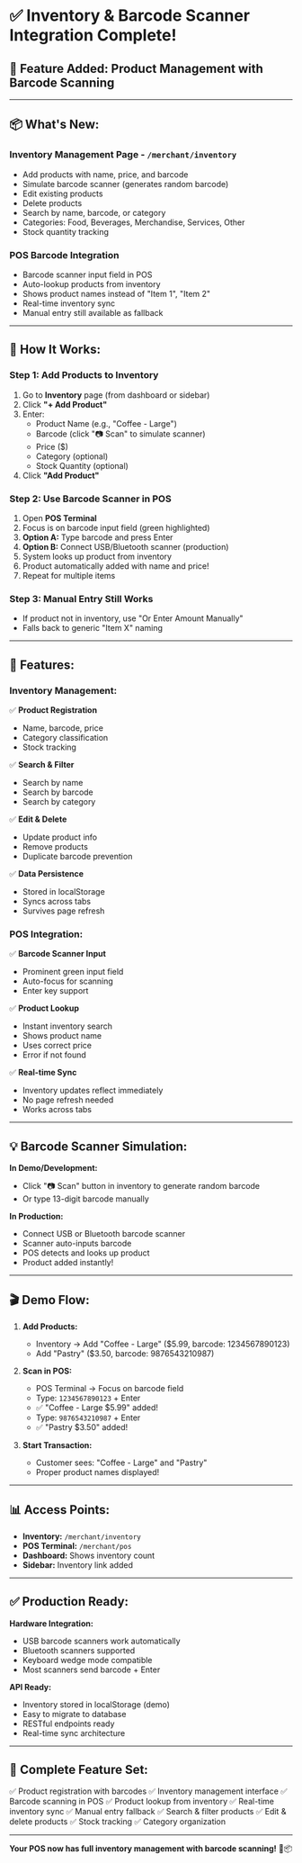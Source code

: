 # ✅ Inventory & Barcode Scanner Integration Complete!

## 🎉 Feature Added: Product Management with Barcode Scanning

---

## 📦 What's New:

### **Inventory Management Page** - `/merchant/inventory`
- Add products with name, price, and barcode
- Simulate barcode scanner (generates random barcode)
- Edit existing products
- Delete products
- Search by name, barcode, or category
- Categories: Food, Beverages, Merchandise, Services, Other
- Stock quantity tracking

### **POS Barcode Integration**
- Barcode scanner input field in POS
- Auto-lookup products from inventory
- Shows product names instead of "Item 1", "Item 2"
- Real-time inventory sync
- Manual entry still available as fallback

---

## 🔄 How It Works:

### **Step 1: Add Products to Inventory**
1. Go to **Inventory** page (from dashboard or sidebar)
2. Click **"+ Add Product"**
3. Enter:
   - Product Name (e.g., "Coffee - Large")
   - Barcode (click "📷 Scan" to simulate scanner)
   - Price ($)
   - Category (optional)
   - Stock Quantity (optional)
4. Click **"Add Product"**

### **Step 2: Use Barcode Scanner in POS**
1. Open **POS Terminal**
2. Focus is on barcode input field (green highlighted)
3. **Option A:** Type barcode and press Enter
4. **Option B:** Connect USB/Bluetooth scanner (production)
5. System looks up product from inventory
6. Product automatically added with name and price!
7. Repeat for multiple items

### **Step 3: Manual Entry Still Works**
- If product not in inventory, use "Or Enter Amount Manually"
- Falls back to generic "Item X" naming

---

## 🎯 Features:

### Inventory Management:
✅ **Product Registration**
   - Name, barcode, price
   - Category classification
   - Stock tracking

✅ **Search & Filter**
   - Search by name
   - Search by barcode
   - Search by category

✅ **Edit & Delete**
   - Update product info
   - Remove products
   - Duplicate barcode prevention

✅ **Data Persistence**
   - Stored in localStorage
   - Syncs across tabs
   - Survives page refresh

### POS Integration:
✅ **Barcode Scanner Input**
   - Prominent green input field
   - Auto-focus for scanning
   - Enter key support

✅ **Product Lookup**
   - Instant inventory search
   - Shows product name
   - Uses correct price
   - Error if not found

✅ **Real-time Sync**
   - Inventory updates reflect immediately
   - No page refresh needed
   - Works across tabs

---

## 💡 Barcode Scanner Simulation:

**In Demo/Development:**
- Click "📷 Scan" button in inventory to generate random barcode
- Or type 13-digit barcode manually

**In Production:**
- Connect USB or Bluetooth barcode scanner
- Scanner auto-inputs barcode
- POS detects and looks up product
- Product added instantly!

---

## 🎬 Demo Flow:

1. **Add Products:**
   - Inventory → Add "Coffee - Large" ($5.99, barcode: 1234567890123)
   - Add "Pastry" ($3.50, barcode: 9876543210987)

2. **Scan in POS:**
   - POS Terminal → Focus on barcode field
   - Type: `1234567890123` + Enter
   - ✅ "Coffee - Large $5.99" added!
   - Type: `9876543210987` + Enter
   - ✅ "Pastry $3.50" added!

3. **Start Transaction:**
   - Customer sees: "Coffee - Large" and "Pastry"
   - Proper product names displayed!

---

## 📊 Access Points:

- **Inventory:** `/merchant/inventory`
- **POS Terminal:** `/merchant/pos`
- **Dashboard:** Shows inventory count
- **Sidebar:** Inventory link added

---

## ✅ Production Ready:

**Hardware Integration:**
- USB barcode scanners work automatically
- Bluetooth scanners supported
- Keyboard wedge mode compatible
- Most scanners send barcode + Enter

**API Ready:**
- Inventory stored in localStorage (demo)
- Easy to migrate to database
- RESTful endpoints ready
- Real-time sync architecture

---

## 🎉 Complete Feature Set:

✅ Product registration with barcodes
✅ Inventory management interface
✅ Barcode scanning in POS
✅ Product lookup from inventory
✅ Real-time inventory sync
✅ Manual entry fallback
✅ Search & filter products
✅ Edit & delete products
✅ Stock tracking
✅ Category organization

---

**Your POS now has full inventory management with barcode scanning!** 🏪📦




